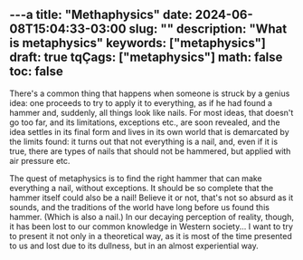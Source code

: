 ---a
title: "Methaphysics"
date: 2024-06-08T15:04:33-03:00
slug: ""
description: "What is metaphysics"
keywords: ["metaphysics"]
draft: true
tqÇags: ["metaphysics"]
math: false
toc: false
---

There's a common thing that happens when someone is struck by a genius idea: one
proceeds to try to apply it to everything, as if he had found a hammer and,
suddenly, all things look like nails. For most ideas, that doesn't go too far,
and its limitations, exceptions etc., are soon revealed, and the idea settles in
its final form and lives in its own world that is demarcated by the limits
found: it turns out that not everything is a nail, and, even if it is true,
there are types of nails that should not be hammered, but applied with air
pressure etc.

The quest of metaphysics is to find the right hammer that can make everything a
nail, without exceptions. It should be so complete that the hammer itself could
also be a nail! Believe it or not, that's not so absurd as it sounds, and the
traditions of the world have long before us found this hammer. (Which is also a
nail.) In our decaying perception of reality, though, it has been lost to our
common knowledge in Western society... I want to try to present it not only in a
theoretical way, as it is most of the time presented to us and lost due to its
dullness, but in an almost experiential way.
